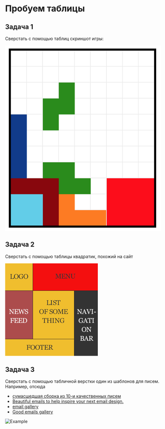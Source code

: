 # Пробуем таблицы

## Задача 1

Сверстать с помощью таблиц скриншот игры:

![Task 1](task1.png)

## Задача 2

Сверстать с помощью таблицы квадратик, похожий на сайт

![Task 2](simpleLayout.png)

## Задача 3

Сверстать с помощью табличной верстки один из шаблонов для писем.
Например, отсюда

* [сумасшедшая сборка из 10-и качественных писем](http://bayguzin.ru/main/shablonyi/shablonyi-e-mail-rassyilki/email.html)
* [Beautiful emails to help inspire your next email design.](http://htmlemaildesigns.com/)
* [email gallery](http://www.email-gallery.com/)
* [Good emails gallery](https://reallygoodemails.com/)

![Example](http://bayguzin.ru/demo2015/email/minty/minty.jpg)
